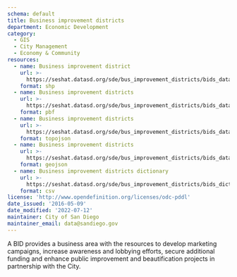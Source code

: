 ```yaml
---
schema: default
title: Business improvement districts
department: Economic Development
category:
  - GIS
  - City Management
  - Economy & Community
resources:
  - name: Business improvement district
    url: >-
      https://seshat.datasd.org/sde/bus_improvement_districts/bids_datasd.zip
    format: shp
  - name: Business improvement districts
    url: >-
      https://seshat.datasd.org/sde/bus_improvement_districts/bids_datasd.pbf
    format: pbf
  - name: Business improvement districts
    url: >-
      https://seshat.datasd.org/sde/bus_improvement_districts/bids_datasd.topo.json
    format: topojson
  - name: Business improvement districts
    url: >-
      https://seshat.datasd.org/sde/bus_improvement_districts/bids_datasd.geojson
    format: geojson
  - name: Business improvement districts dictionary
    url: >-
      https://seshat.datasd.org/sde/bus_improvement_districts/bids_dictionary_datasd.csv
    format: csv
license: 'http://www.opendefinition.org/licenses/odc-pddl'
date_issued: '2016-05-09'
date_modified: '2022-07-12'
maintainer: City of San Diego
maintainer_email: data@sandiego.gov
---
```

A BID provides a business area with the resources to develop marketing campaigns, increase awareness and lobbying efforts, secure additional funding and enhance public improvement and beautification projects in partnership with the City.
